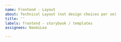 ```yaml
---
name: Frontend - Layout
about: Technical Layout (not design choices per se)
title: ''
labels: frontend - storybook / templates
assignees: NaomiLea

---
```



